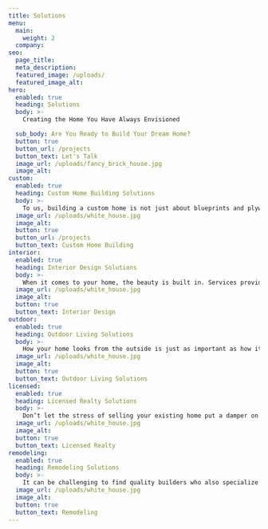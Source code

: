 ```yaml
---
title: Solutions
menu:
  main:
    weight: 2
  company:
seo:
  page_title:
  meta_description:
  featured_image: /uploads/
  featured_image_alt:
hero:
  enabled: true
  heading: Solutions
  body: >-
    Creating the Home You Have Always Envisioned

  sub_body: Are You Ready to Build Your Dream Home?
  button: true
  button_url: /projects
  button_text: Let's Talk
  image_url: /uploads/fancy_brick_house.jpg
  image_alt:
custom:
  enabled: true
  heading: Custom Home Building Solutions
  body: >-
    To us, building a custom home is not just about blueprints and plywood. Our passion comes from knowing that we’ve carefully managed each project and created a home that you can be proud of for years to come. Your home is more than just a place to live. It’s an environment that is completely customized by you.
  image_url: /uploads/white_house.jpg
  image_alt:
  button: true
  button_url: /projects
  button_text: Custom Home Building
interior:
  enabled: true
  heading: Interior Design Solutions
  body: >-
    When it comes to your home, the beauty is built in. Services provided by our on-staff interior designer are included with your project! There are many decisions to be made throughout the building process. Get a professional opinion from someone with a trained eye at every turn.
  image_url: /uploads/white_house.jpg
  image_alt:
  button: true
  button_text: Interior Design
outdoor:
  enabled: true
  heading: Outdoor Living Solutions
  body: >-
    How your home looks from the outside is just as important as how it looks on the inside. One of the best ways to create an outdoor ambiance is with a custom-built pergola, pavilion, or outdoor kitchen. Our outdoor living space contractors can create a look that compliments your existing exterior features.
  image_url: /uploads/white_house.jpg
  image_alt:
  button: true
  button_text: Outdoor Living Solutions
licensed:
  enabled: true
  heading: Licensed Realty Solutions
  body: >-
    Don’t let the stress of selling your existing home put a damper on the experience of building your dream home! Our on-staff licensed realtor is experienced in the Northeast Wisconsin real estate market and will double as the project manager on your new build. The result is a more simple, seamless transition.
  image_url: /uploads/white_house.jpg
  image_alt:
  button: true
  button_text: Licensed Realty
remodeling:
  enabled: true
  heading: Remodeling Solutions
  body: >-
    It can be challenging to find quality builders who also specialize in large-scale home remodels. Our remodeling crews bring the same skill, talent and attention to detail to a finished basement, addition or renovation that they would to new home construction. You may find this service particularly helpful if you originally built your custom home with our team and want to continue with consistent quality and service.
  image_url: /uploads/white_house.jpg
  image_alt:
  button: true
  button_text: Remodeling
---
```

